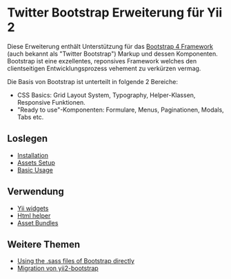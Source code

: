 Twitter Bootstrap Erweiterung für Yii 2
=======================================

Diese Erweiterung enthält Unterstützung für das [Bootstrap 4 Framework](https://getbootstrap.com/) (auch bekannt als "Twitter Bootstrap")
Markup und dessen Komponenten. Bootstrap ist eine exzellentes, reponsives Framework welches den clientseitigen
Entwicklungsprozess vehement zu verkürzen vermag.

Die Basis von Bootstrap ist unterteilt in folgende 2 Bereiche:
 - CSS Basics: Grid Layout System, Typography, Helper-Klassen, Responsive Funktionen.
 - "Ready to use"-Komponenten: Formulare, Menus, Paginationen, Modals, Tabs etc.

Loslegen
--------

* [Installation](installation.md)
* [Assets Setup](assets-setup.md)
* [Basic Usage](basic-usage.md)

Verwendung
----------

* [Yii widgets](usage-widgets.md)
* [Html helper](helper-html.md)
* [Asset Bundles](asset-bundles.md)

Weitere Themen
--------------

* [Using the .sass files of Bootstrap directly](topics-sass.md)
* [Migration von yii2-bootstrap](migrating-yii2-bootstrap.md)
